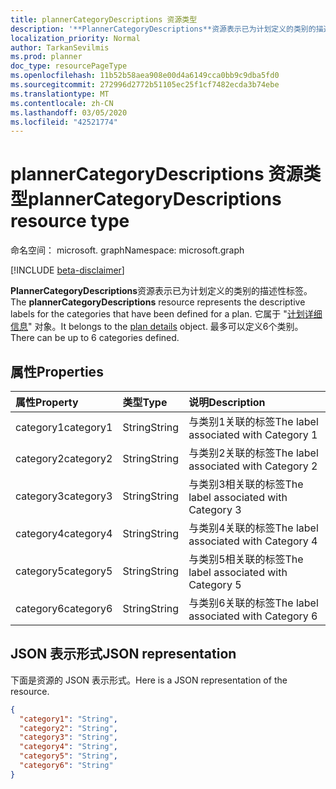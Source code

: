 ```yaml
---
title: plannerCategoryDescriptions 资源类型
description: '**PlannerCategoryDescriptions**资源表示已为计划定义的类别的描述性标签。 它属于 "计划详细信息" 对象。 最多可以定义6个类别。 '
localization_priority: Normal
author: TarkanSevilmis
ms.prod: planner
doc_type: resourcePageType
ms.openlocfilehash: 11b52b58aea908e00d4a6149cca0bb9c9dba5fd0
ms.sourcegitcommit: 272996d2772b51105ec25f1cf7482ecda3b74ebe
ms.translationtype: MT
ms.contentlocale: zh-CN
ms.lasthandoff: 03/05/2020
ms.locfileid: "42521774"
---
```

# <a name="plannercategorydescriptions-resource-type"></a><span data-ttu-id="28da6-105">plannerCategoryDescriptions 资源类型</span><span class="sxs-lookup"><span data-stu-id="28da6-105">plannerCategoryDescriptions resource type</span></span>

<span data-ttu-id="28da6-106">命名空间： microsoft. graph</span><span class="sxs-lookup"><span data-stu-id="28da6-106">Namespace: microsoft.graph</span></span>

[!INCLUDE [beta-disclaimer](../../includes/beta-disclaimer.md)]

<span data-ttu-id="28da6-107">**PlannerCategoryDescriptions**资源表示已为计划定义的类别的描述性标签。</span><span class="sxs-lookup"><span data-stu-id="28da6-107">The **plannerCategoryDescriptions** resource represents the descriptive labels for the categories that have been defined for a plan.</span></span> <span data-ttu-id="28da6-108">它属于 "[计划详细信息](plannerplandetails.md)" 对象。</span><span class="sxs-lookup"><span data-stu-id="28da6-108">It belongs to the [plan details](plannerplandetails.md) object.</span></span> <span data-ttu-id="28da6-109">最多可以定义6个类别。</span><span class="sxs-lookup"><span data-stu-id="28da6-109">There can be up to 6 categories defined.</span></span> 


## <a name="properties"></a><span data-ttu-id="28da6-110">属性</span><span class="sxs-lookup"><span data-stu-id="28da6-110">Properties</span></span>
| <span data-ttu-id="28da6-111">属性</span><span class="sxs-lookup"><span data-stu-id="28da6-111">Property</span></span>     | <span data-ttu-id="28da6-112">类型</span><span class="sxs-lookup"><span data-stu-id="28da6-112">Type</span></span>   |<span data-ttu-id="28da6-113">说明</span><span class="sxs-lookup"><span data-stu-id="28da6-113">Description</span></span>|
|:---------------|:--------|:----------|
|<span data-ttu-id="28da6-114">category1</span><span class="sxs-lookup"><span data-stu-id="28da6-114">category1</span></span>|<span data-ttu-id="28da6-115">String</span><span class="sxs-lookup"><span data-stu-id="28da6-115">String</span></span>|<span data-ttu-id="28da6-116">与类别1关联的标签</span><span class="sxs-lookup"><span data-stu-id="28da6-116">The label associated with Category 1</span></span>|
|<span data-ttu-id="28da6-117">category2</span><span class="sxs-lookup"><span data-stu-id="28da6-117">category2</span></span>|<span data-ttu-id="28da6-118">String</span><span class="sxs-lookup"><span data-stu-id="28da6-118">String</span></span>|<span data-ttu-id="28da6-119">与类别2关联的标签</span><span class="sxs-lookup"><span data-stu-id="28da6-119">The label associated with Category 2</span></span>|
|<span data-ttu-id="28da6-120">category3</span><span class="sxs-lookup"><span data-stu-id="28da6-120">category3</span></span>|<span data-ttu-id="28da6-121">String</span><span class="sxs-lookup"><span data-stu-id="28da6-121">String</span></span>|<span data-ttu-id="28da6-122">与类别3相关联的标签</span><span class="sxs-lookup"><span data-stu-id="28da6-122">The label associated with Category 3</span></span>|
|<span data-ttu-id="28da6-123">category4</span><span class="sxs-lookup"><span data-stu-id="28da6-123">category4</span></span>|<span data-ttu-id="28da6-124">String</span><span class="sxs-lookup"><span data-stu-id="28da6-124">String</span></span>|<span data-ttu-id="28da6-125">与类别4关联的标签</span><span class="sxs-lookup"><span data-stu-id="28da6-125">The label associated with Category 4</span></span>|
|<span data-ttu-id="28da6-126">category5</span><span class="sxs-lookup"><span data-stu-id="28da6-126">category5</span></span>|<span data-ttu-id="28da6-127">String</span><span class="sxs-lookup"><span data-stu-id="28da6-127">String</span></span>|<span data-ttu-id="28da6-128">与类别5相关联的标签</span><span class="sxs-lookup"><span data-stu-id="28da6-128">The label associated with Category 5</span></span>|
|<span data-ttu-id="28da6-129">category6</span><span class="sxs-lookup"><span data-stu-id="28da6-129">category6</span></span>|<span data-ttu-id="28da6-130">String</span><span class="sxs-lookup"><span data-stu-id="28da6-130">String</span></span>|<span data-ttu-id="28da6-131">与类别6关联的标签</span><span class="sxs-lookup"><span data-stu-id="28da6-131">The label associated with Category 6</span></span>|

## <a name="json-representation"></a><span data-ttu-id="28da6-132">JSON 表示形式</span><span class="sxs-lookup"><span data-stu-id="28da6-132">JSON representation</span></span>
<span data-ttu-id="28da6-133">下面是资源的 JSON 表示形式。</span><span class="sxs-lookup"><span data-stu-id="28da6-133">Here is a JSON representation of the resource.</span></span>

<!-- {
  "blockType": "resource",
  "optionalProperties": [

  ],
  "@odata.type": "microsoft.graph.plannerCategoryDescriptions"
}-->

```json
{
  "category1": "String",
  "category2": "String",
  "category3": "String",
  "category4": "String",
  "category5": "String",
  "category6": "String"
}

```

<!-- uuid: 8fcb5dbc-d5aa-4681-8e31-b001d5168d79
2015-10-25 14:57:30 UTC -->
<!--
{
  "type": "#page.annotation",
  "description": "plannerCategoryDescriptions resource",
  "keywords": "",
  "section": "documentation",
  "tocPath": "",
  "suppressions": []
}
-->
